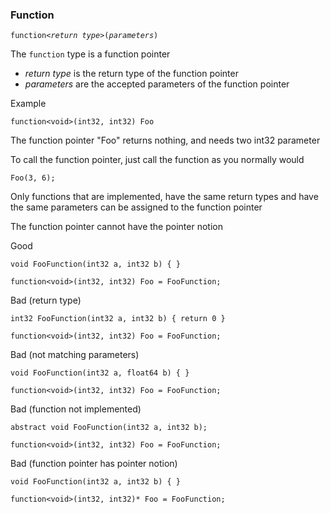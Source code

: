 ### Function
`function<`_`return type`_`>(`_`parameters`_`)`

The ```function``` type is a function pointer
- _return type_ is the return type of the function pointer
- _parameters_ are the accepted parameters of the function pointer

Example
```
function<void>(int32, int32) Foo
```
The function pointer "Foo" returns nothing, and needs two int32 parameter

To call the function pointer, just call the function as you normally would
```
Foo(3, 6);
```

Only functions that are implemented, have the same return types and have the same parameters can be assigned to the function pointer

The function pointer cannot have the pointer notion

Good
```
void FooFunction(int32 a, int32 b) { }

function<void>(int32, int32) Foo = FooFunction;
```

Bad (return type)
```
int32 FooFunction(int32 a, int32 b) { return 0 }

function<void>(int32, int32) Foo = FooFunction;
```

Bad (not matching parameters)
```
void FooFunction(int32 a, float64 b) { }

function<void>(int32, int32) Foo = FooFunction;
```

Bad (function not implemented)
```
abstract void FooFunction(int32 a, int32 b);

function<void>(int32, int32) Foo = FooFunction;
```

Bad (function pointer has pointer notion)
```
void FooFunction(int32 a, int32 b) { }

function<void>(int32, int32)* Foo = FooFunction;
```